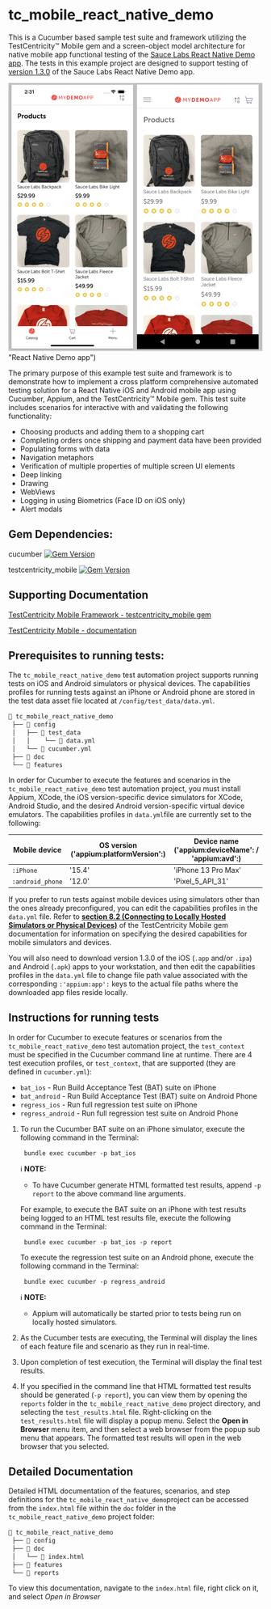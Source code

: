# tc_mobile_react_native_demo

This is a Cucumber based sample test suite and framework utilizing the TestCentricity™ Mobile gem and a screen-object
model architecture for native mobile app functional testing of the [Sauce Labs React Native Demo app](https://github.com/saucelabs/my-demo-app-rn). The tests in
this example project are designed to support testing of [version 1.3.0](https://github.com/saucelabs/my-demo-app-rn/releases/tag/v1.3.0) of the Sauce Labs React Native Demo app.

![React Native Demo app](https://raw.githubusercontent.com/TestCentricity/tc_mobile_react_native_demo/main/.github/images/RN_Demo_app.png) "React Native Demo app")

The primary purpose of this example test suite and framework is to demonstrate how to implement a cross platform comprehensive
automated testing solution for a React Native iOS and Android mobile app using Cucumber, Appium, and the TestCentricity™ Mobile
gem. This test suite includes scenarios for interactive with and validating the following functionality:
  * Choosing products and adding them to a shopping cart
  * Completing orders once shipping and payment data have been provided
  * Populating forms with data
  * Navigation metaphors
  * Verification of multiple properties of multiple screen UI elements
  * Deep linking
  * Drawing
  * WebViews
  * Logging in using Biometrics (Face ID on iOS only)
  * Alert modals


## Gem Dependencies:

cucumber  [![Gem Version](https://badge.fury.io/rb/cucumber.svg)](https://badge.fury.io/rb/cucumber)

testcentricity_mobile  [![Gem Version](https://badge.fury.io/rb/testcentricity_mobile.svg)](https://badge.fury.io/rb/testcentricity_mobile)


## Supporting Documentation

[TestCentricity Mobile Framework - testcentricity_mobile gem](https://rubygems.org/gems/testcentricity_mobile)

[TestCentricity Mobile - documentation](http://www.rubydoc.info/gems/testcentricity_mobile/)


## Prerequisites to running tests:

The `tc_mobile_react_native_demo` test automation project supports running tests on iOS and Android simulators or physical
devices. The capabilities profiles for running tests against an iPhone or Android phone are stored in the test data asset
file located at `/config/test_data/data.yml`.

    📁 tc_mobile_react_native_demo
     ├── 📁 config
     │   ├── 📁 test_data
     │   │    └── 📄 data.yml
     │   └── 📄 cucumber.yml
     ├── 📁 doc
     └── 📁 features

In order for Cucumber to execute the features and scenarios in the `tc_mobile_react_native_demo` test automation project,
you must install Appium, XCode, the iOS version-specific device simulators for XCode, Android Studio, and the desired Android
version-specific virtual device emulators. The capabilities profiles in `data.yml`file are currently set to the following:

| Mobile device    | OS version ('appium:platformVersion':) | Device name ('appium:deviceName': / 'appium:avd':) |
|------------------|----------------------------------------|----------------------------------------------------|
| `:iPhone`        | '15.4'                                 | 'iPhone 13 Pro Max'                                |
| `:android_phone` | '12.0'                                 | 'Pixel_5_API_31'                                   |

If you prefer to run tests against mobile devices using simulators other than the ones already preconfigured, you can
edit the capabilities profiles in the `data.yml` file. Refer to [**section 8.2 (Connecting to Locally Hosted Simulators or Physical Devices)**](https://www.rubydoc.info/gems/testcentricity_mobile#connecting-to-locally-hosted-simulators-or-physical-devices)
of the TestCentricity Mobile gem documentation for information on specifying the desired capabilities for mobile simulators
and devices.

You will also need to download version 1.3.0 of the iOS (`.app` and/or `.ipa`) and Android (`.apk`) apps to your workstation,
and then edit the capabilities profiles in the `data.yml` file to change file path value associated with the corresponding
`:'appium:app':` keys to the actual file paths where the downloaded app files reside locally.


## Instructions for running tests

In order for Cucumber to execute features or scenarios from the `tc_mobile_react_native_demo` test automation project, the
`test_context` must be specified in the Cucumber command line at runtime. There are 4 test execution profiles, or `test_context`,
that are supported (they are defined in `cucumber.yml`):
  * `bat_ios`  - Run Build Acceptance Test (BAT) suite on iPhone
  * `bat_android`  - Run Build Acceptance Test (BAT) suite on Android Phone
  * `regress_ios`  - Run full regression test suite on iPhone
  * `regress_android`  - Run full regression test suite on Android Phone

1. To run the Cucumber BAT suite on an iPhone simulator, execute the following command in the Terminal:

        bundle exec cucumber -p bat_ios

   ℹ️ **NOTE:**
    * To have Cucumber generate HTML formatted test results, append `-p report` to the above command line arguments.

   For example, to execute the BAT suite on an iPhone with test results being logged to an HTML test results file, execute
   the following command in the Terminal:

        bundle exec cucumber -p bat_ios -p report

   To execute the regression test suite on an Android phone, execute the following command in the Terminal:

        bundle exec cucumber -p regress_android

   ℹ️ **NOTE:**
    * Appium will automatically be started prior to tests being run on locally hosted simulators.

2. As the Cucumber tests are executing, the Terminal will display the lines of each feature file and scenario as they run
   in real-time.

3. Upon completion of test execution, the Terminal will display the final test results.

4. If you specified in the command line that HTML formatted test results should be generated (`-p report`), you can view
   them by opening the `reports` folder in the `tc_mobile_react_native_demo` project directory, and selecting the `test_results.html`
   file. Right-clicking on the `test_results.html` file will display a popup menu. Select the **Open in Browser** menu
   item, and then select a web browser from the popup sub menu that appears. The formatted test results will open in the
   web browser that you selected.


## Detailed Documentation

Detailed HTML documentation of the features, scenarios, and step definitions for the `tc_mobile_react_native_demo`project
can be accessed from the `index.html` file within the `doc` folder in the `tc_mobile_react_native_demo` project folder:

    📁 tc_mobile_react_native_demo
     ├── 📁 config
     ├── 📁 doc
     │   └── 📄 index.html
     ├── 📁 features
     └── 📁 reports

To view this documentation, navigate to the `index.html` file, right click on it, and select *Open in Browser*
